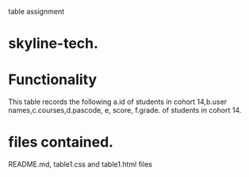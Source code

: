 table assignment

# skyline-tech.

# Functionality
 
This table records the following a.id of students in cohort 14,b.user names,c.courses,d.pascode, e, score, f.grade. of students in cohort 14.

# files contained.
 README.md, table1.css and table1.html files
